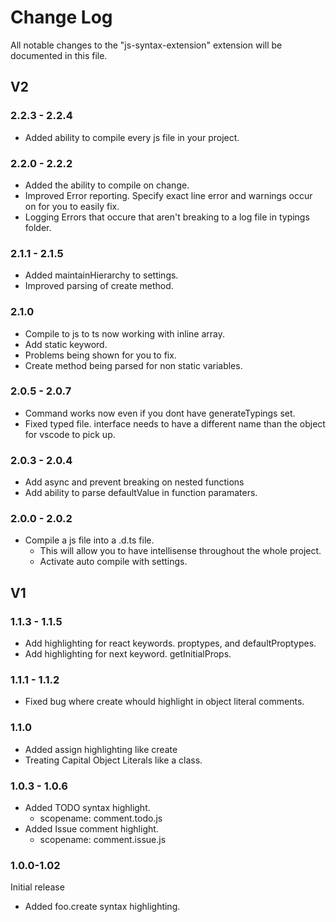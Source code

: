 # Change Log

All notable changes to the "js-syntax-extension" extension will be documented in this file.

## V2

### 2.2.3 - 2.2.4

- Added ability to compile every js file in your project.

### 2.2.0 - 2.2.2

- Added the ability to compile on change.
- Improved Error reporting. Specify exact line error and warnings occur on for you to easily fix.
- Logging Errors that occure that aren't breaking to a log file in typings folder.

### 2.1.1 - 2.1.5

- Added maintainHierarchy to settings.
- Improved parsing of create method.

### 2.1.0

- Compile to js to ts now working with inline array.
- Add static keyword.
- Problems being shown for you to fix.
- Create method being parsed for non static variables.

### 2.0.5 - 2.0.7

- Command works now even if you dont have generateTypings set.
- Fixed typed file. interface needs to have a different name than the object for vscode to pick up.

### 2.0.3 - 2.0.4

- Add async and prevent breaking on nested functions
- Add ability to parse defaultValue in function paramaters.

### 2.0.0 - 2.0.2

- Compile a js file into a .d.ts file.
  - This will allow you to have intellisense throughout the whole project.
  - Activate auto compile with settings.

## V1

### 1.1.3 - 1.1.5

- Add highlighting for react keywords. proptypes, and defaultProptypes.
- Add highlighting for next keyword. getInitialProps.

### 1.1.1 - 1.1.2

- Fixed bug where create whould highlight in object literal comments.

### 1.1.0

- Added assign highlighting like create
- Treating Capital Object Literals like a class.

### 1.0.3 - 1.0.6

- Added TODO syntax highlight.
  - scopename: comment.todo.js
- Added Issue comment highlight.
  - scopename: comment.issue.js

### 1.0.0-1.02

Initial release
- Added foo.create syntax highlighting.
